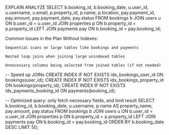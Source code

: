 EXPLAIN ANALYZE
SELECT 
    b.booking_id, b.booking_date,
    u.user_id, u.username, u.email,
    p.property_id, p.name, p.location,
    pay.payment_id, pay.amount, pay.payment_date, pay.status
FROM bookings b
JOIN users u ON b.user_id = u.user_id
JOIN properties p ON b.property_id = p.property_id
LEFT JOIN payments pay ON b.booking_id = pay.booking_id;

Common Issues in the Plan Without Indexes:

    Sequential scans on large tables like bookings and payments

    Nested loop joins when joining large unindexed tables

    Unnecessary columns being selected from joined tables (if not needed)

-- Speed up JOINs
  CREATE INDEX IF NOT EXISTS idx_bookings_user_id ON bookings(user_id);
  CREATE INDEX IF NOT EXISTS idx_bookings_property_id ON bookings(property_id);
  CREATE INDEX IF NOT EXISTS idx_payments_booking_id ON payments(booking_id);
  
-- Optimized query: only fetch necessary fields, and limit result
SELECT 
    b.booking_id,
    b.booking_date,
    u.username,
    p.name AS property_name,
    pay.amount,
    pay.status
FROM bookings b
JOIN users u ON b.user_id = u.user_id
JOIN properties p ON b.property_id = p.property_id
LEFT JOIN payments pay ON b.booking_id = pay.booking_id
ORDER BY b.booking_date DESC
LIMIT 50;
